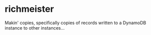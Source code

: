 # richmeister

Makin' copies, specifically copies of records written to a DynamoDB instance
to other instances...
